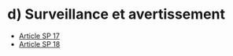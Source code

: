 # d) Surveillance et avertissement

- [Article SP 17](article-sp-17.md)
- [Article SP 18](article-sp-18.md)
